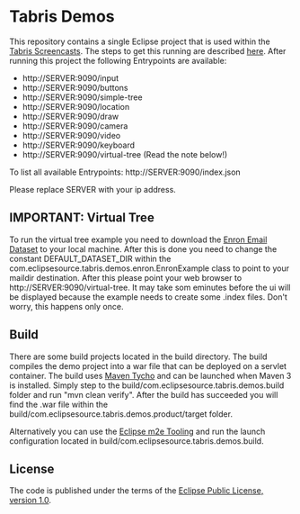 Tabris Demos
============

This repository contains a single Eclipse project that is used within the [Tabris Screencasts](http://developer.eclipsesource.com/tabris/demos/). The steps to get this running are described [here](http://developer.eclipsesource.com/tabris/docs/getting-started/). After running this project the following Entrypoints are available:

* http://SERVER:9090/input
* http://SERVER:9090/buttons
* http://SERVER:9090/simple-tree 
* http://SERVER:9090/location
* http://SERVER:9090/draw
* http://SERVER:9090/camera
* http://SERVER:9090/video
* http://SERVER:9090/keyboard 
* http://SERVER:9090/virtual-tree (Read the note below!)

To list all available Entrypoints: http://SERVER:9090/index.json

Please replace SERVER with your ip address.

IMPORTANT: Virtual Tree
-----------------------
To run the virtual tree example you need to download the [Enron Email Dataset](http://www.cs.cmu.edu/~enron/) 
to your local machine. After this is done you need to change the constant DEFAULT_DATASET_DIR within the 
com.eclipsesource.tabris.demos.enron.EnronExample class to point to your maildir destination.
After this please point your web browser to http://SERVER:9090/virtual-tree. It may take som eminutes before
the ui will be displayed because the example needs to create some .index files. Don't worry, this happens only once.  

Build
-----
There are some build projects located in the build directory. The build compiles the demo project into a war file that can be deployed
on a servlet container. The build uses [Maven Tycho](http://eclipse.org/tycho/) and can be launched when Maven 3 is installed. Simply step to the build/com.eclipsesource.tabris.demos.build folder and run "mvn clean verify". After the build has succeeded you will find the .war file within the build/com.eclipsesource.tabris.demos.product/target folder. 

Alternatively you can use the [Eclipse m2e Tooling](http://eclipse.org/m2e/) and run the launch configuration located in build/com.eclipsesource.tabris.demos.build.

License
-------
The code is published under the terms of the [Eclipse Public License, version 1.0](http://www.eclipse.org/legal/epl-v10.html).
